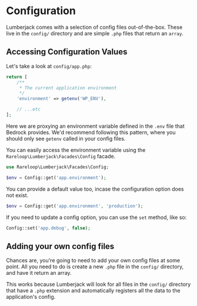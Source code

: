 # Configuration

Lumberjack comes with a selection of config files out-of-the-box. These live in the `config/` directory and are simple `.php` files that return an `array`.

## Accessing Configuration Values

Let's take a look at `config/app.php`:

```php
return [
    /**
     * The current application environment
     */
    'environment' => getenv('WP_ENV'),

    // ...etc
];
```

Here we are proxying an environment variable defined in the `.env` file that Bedrock provides. We'd recommend following this pattern, where you should only see `getenv` called in your config files.

You can easily access the environment variable using the `Rareloop\Lumberjack\Facades\Config` facade.

```php
use Rareloop\Lumberjack\Facades\Config;

$env = Config::get('app.environment');
```

You can provide a default value too, incase the configuration option does not exist.

```php
$env = Config::get('app.environment', 'production');
```

If you need to update a config option, you can use the `set` method, like so:

```php
Config::set('app.debug', false);
```

## Adding your own config files

Chances are, you're going to need to add your own config files at some point. All you need to do is create a new `.php` file in the `config/` directory, and have it return an array.

This works because Lumberjack will look for all files in the `config/` directory that have a `.php` extension and automatically registers all the data to the application's config.

